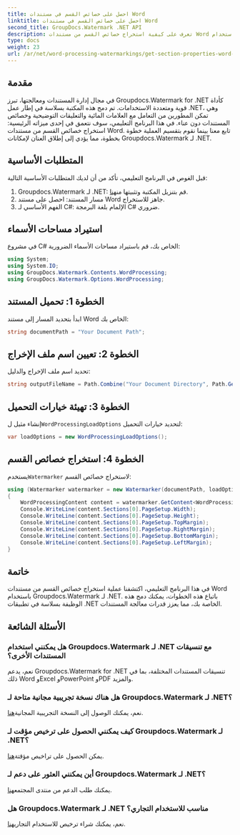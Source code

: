 ```yaml
---
title: احصل على خصائص القسم في مستندات Word
linktitle: احصل على خصائص القسم في مستندات Word
second_title: GroupDocs.Watermark .NET API
description: تعرف على كيفية استخراج خصائص القسم من مستندات Word باستخدام Groupdocs لـ .NET. عزز قدرات معالجة المستندات الخاصة بك دون عناء.
type: docs
weight: 23
url: /ar/net/word-processing-watermarkings/get-section-properties-word-docs/
---
```

## مقدمة
في مجال إدارة المستندات ومعالجتها، تبرز Groupdocs.Watermark for .NET كأداة قوية ومتعددة الاستخدامات. تم دمج هذه المكتبة بسلاسة في إطار عمل .NET، وهي تمكن المطورين من التعامل مع العلامات المائية والتعليقات التوضيحية وخصائص المستندات دون عناء. في هذا البرنامج التعليمي، سوف نتعمق في إحدى ميزاته الرئيسية: استخراج خصائص القسم من مستندات Word. تابع معنا بينما نقوم بتقسيم العملية خطوة بخطوة، مما يؤدي إلى إطلاق العنان لإمكانات Groupdocs.Watermark لـ .NET.
## المتطلبات الأساسية
قبل الغوص في البرنامج التعليمي، تأكد من أن لديك المتطلبات الأساسية التالية:
1.  Groupdocs.Watermark لـ .NET: قم بتنزيل المكتبة وتثبيتها من[هنا](https://releases.groupdocs.com/Watermark/net/).
2. مسار المستند: احصل على مستند Word جاهز للاستخراج.
3. الفهم الأساسي لـ C#: الإلمام بلغة البرمجة C# ضروري.

## استيراد مساحات الأسماء
في مشروع C# الخاص بك، قم باستيراد مساحات الأسماء الضرورية:
```csharp
using System;
using System.IO;
using GroupDocs.Watermark.Contents.WordProcessing;
using GroupDocs.Watermark.Options.WordProcessing;
```
## الخطوة 1: تحميل المستند
ابدأ بتحديد المسار إلى مستند Word الخاص بك:
```csharp
string documentPath = "Your Document Path";
```
## الخطوة 2: تعيين اسم ملف الإخراج
تحديد اسم ملف الإخراج والدليل:
```csharp
string outputFileName = Path.Combine("Your Document Directory", Path.GetFileName(documentPath));
```
## الخطوة 3: تهيئة خيارات التحميل
 إنشاء مثيل ل`WordProcessingLoadOptions` لتحديد خيارات التحميل:
```csharp
var loadOptions = new WordProcessingLoadOptions();
```
## الخطوة 4: استخراج خصائص القسم
 يستخدم`Watermarker` لاستخراج خصائص القسم:
```csharp
using (Watermarker watermarker = new Watermarker(documentPath, loadOptions))
{
    WordProcessingContent content = watermarker.GetContent<WordProcessingContent>();
    Console.WriteLine(content.Sections[0].PageSetup.Width);
    Console.WriteLine(content.Sections[0].PageSetup.Height);
    Console.WriteLine(content.Sections[0].PageSetup.TopMargin);
    Console.WriteLine(content.Sections[0].PageSetup.RightMargin);
    Console.WriteLine(content.Sections[0].PageSetup.BottomMargin);
    Console.WriteLine(content.Sections[0].PageSetup.LeftMargin);
}
```

## خاتمة
في هذا البرنامج التعليمي، اكتشفنا عملية استخراج خصائص القسم من مستندات Word باستخدام Groupdocs.Watermark لـ .NET. باتباع هذه الخطوات، يمكنك دمج هذه الوظيفة بسلاسة في تطبيقات .NET الخاصة بك، مما يعزز قدرات معالجة المستندات.
## الأسئلة الشائعة
### هل يمكنني استخدام Groupdocs.Watermark لـ .NET مع تنسيقات المستندات الأخرى؟
نعم، يدعم Groupdocs.Watermark for .NET تنسيقات المستندات المختلفة، بما في ذلك Word وExcel وPowerPoint وPDF والمزيد.
### هل هناك نسخة تجريبية مجانية متاحة لـ Groupdocs.Watermark لـ .NET؟
 نعم، يمكنك الوصول إلى النسخة التجريبية المجانية[هنا](https://releases.groupdocs.com/).
### كيف يمكنني الحصول على ترخيص مؤقت لـ Groupdocs.Watermark لـ .NET؟
 يمكن الحصول على تراخيص مؤقتة[هنا](https://purchase.groupdocs.com/temporary-license/).
### أين يمكنني العثور على دعم لـ Groupdocs.Watermark لـ .NET؟
 يمكنك طلب الدعم من منتدى المجتمع[هنا](https://forum.groupdocs.com/c/watermark/19).
### هل Groupdocs.Watermark لـ .NET مناسب للاستخدام التجاري؟
 نعم، يمكنك شراء ترخيص للاستخدام التجاري[هنا](https://purchase.groupdocs.com/buy).